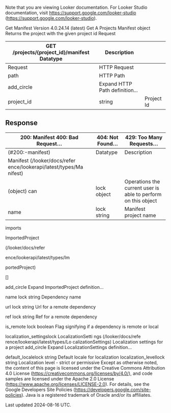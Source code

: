 Note that you are viewing Looker documentation. For Looker Studio documentation, visit https://support.google.com/looker-studio (https://support.google.com/looker-studio).

Get Manifest Version 4.0.24.14 (latest)
Get A Projects Manifest object Returns the project with the given project id Request

| GET /projects/{project_id}/manifest Datatype   | Description                    |            |
|------------------------------------------------|--------------------------------|------------|
| Request                                        | HTTP Request                   |            |
| path                                           | HTTP Path                      |            |
| add_circle                                     | Expand HTTP Path definition... |            |
| project_id                                     | string                         | Project Id |

## Response

| 200: Manifest 400: Bad Request…   | 404: Not Found…   | 429: Too Many Requests…                                       |
|-----------------------------------|-------------------|---------------------------------------------------------------|
| (#200:-manifest)                  | Datatype          | Description                                                   |
| Manifest  (/looker/docs/refer ence/lookerapi/latest/types/Ma nifest)                                   |                   |                                                               |
| (object) can                      | lock object       | Operations the current user is able to perform on this object |
| name                              | lock string       | Manifest project name                                         |

imports

ImportedProject

 (/looker/docs/refer

ence/lookerapi/latest/types/Im

portedProject)

[]

add_circle Expand ImportedProject definition...

name lock string Dependency name

url lock string Url for a remote dependency

ref lock string Ref for a remote dependency

is_remote lock boolean Flag signifying if a dependency is remote or local

localization_settingslock LocalizationSetti ngs
(/looker/docs/refe rence/lookerapi/latest/types/Lo calizationSettings)
Localization settings for a project add_circle Expand LocalizationSettings definition...

default_localelock string Default locale for localization localization_levellock string Localization level - strict or permissive Except as otherwise noted, the content of this page is licensed under the Creative Commons Attribution 4.0 License
 (https://creativecommons.org/licenses/by/4.0/), and code samples are licensed under the Apache 2.0 License
 (https://www.apache.org/licenses/LICENSE-2.0). For details, see the Google Developers Site Policies (https://developers.google.com/site-policies). Java is a registered trademark of Oracle and/or its affiliates.

Last updated 2024-08-16 UTC.
